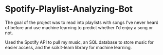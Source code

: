 # Spotify-Playlist-Analyzing-Bot

The goal of the project was to read into playlists with songs I've never heard of before and use machine learning to predict whether I'd enjoy a song or not.

Used the Spotify API to pull my music, an SQL database to store music for easier access, and the scikit-learn library for machine learning.

